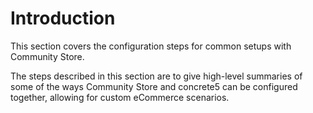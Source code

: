 # Introduction

This section covers the configuration steps for common setups with Community Store.

The steps described in this section are to give high-level summaries of some of the ways Community Store and concrete5 can be configured together, allowing for custom eCommerce scenarios. 
  
 
